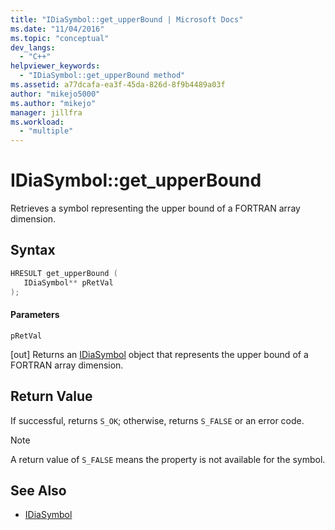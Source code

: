```yaml
---
title: "IDiaSymbol::get_upperBound | Microsoft Docs"
ms.date: "11/04/2016"
ms.topic: "conceptual"
dev_langs:
  - "C++"
helpviewer_keywords:
  - "IDiaSymbol::get_upperBound method"
ms.assetid: a77dcafa-ea3f-45da-826d-8f9b4489a03f
author: "mikejo5000"
ms.author: "mikejo"
manager: jillfra
ms.workload:
  - "multiple"
---
```

# IDiaSymbol::get_upperBound
Retrieves a symbol representing the upper bound of a FORTRAN array dimension.

## Syntax

```C++
HRESULT get_upperBound ( 
   IDiaSymbol** pRetVal
);
```

#### Parameters
 `pRetVal`

[out] Returns an [IDiaSymbol](../../debugger/debug-interface-access/idiasymbol.md) object that represents the upper bound of a FORTRAN array dimension.

## Return Value
 If successful, returns `S_OK`; otherwise, returns `S_FALSE` or an error code.

> [!NOTE]
> A return value of `S_FALSE` means the property is not available for the symbol.

## See Also
- [IDiaSymbol](../../debugger/debug-interface-access/idiasymbol.md)